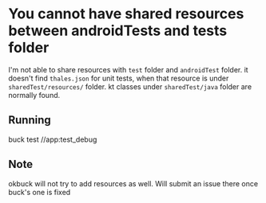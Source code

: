 # You cannot have shared resources between androidTests and tests folder

I'm not able to share resources with `test` folder and `androidTest` folder.
it doesn't find `thales.json` for unit tests, when that resource is under `sharedTest/resources/` folder.
kt classes under `sharedTest/java` folder are normally found.
 
## Running

buck test //app:test_debug

## Note

okbuck will not try to add resources as well. Will submit an issue there once buck's one is fixed
